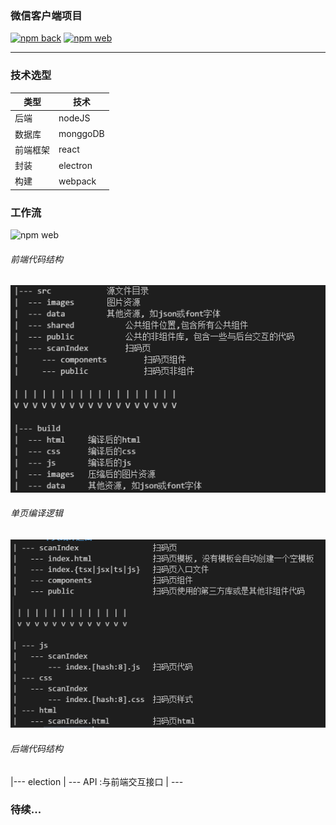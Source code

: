 ### 微信客户端项目
[![npm back](https://img.shields.io/badge/后端-nodeJS-green.svg)](https://github.com/mtshen/weixin)
[![npm web](https://img.shields.io/badge/前端-react-blue.svg)](https://github.com/mtshen/weixin)

------------------------------
### 技术选型

类型 | 技术
----- |-----
后端      | nodeJS
数据库    | monggoDB
前端框架  | react
封装      | electron
构建      | webpack

### 工作流
![npm web](https://github.com/mtshen/weixin/blob/master/docs/workflow.png)

###### 前端代码结构
![npm web](https://github.com/mtshen/weixin/blob/master/docs/biany1.png)

###### 单页编译逻辑
![npm web](https://github.com/mtshen/weixin/blob/master/docs/biany2.png)

###### 后端代码结构
|--- election
|  ---  API :与前端交互接口
|  ---  
### 待续...
